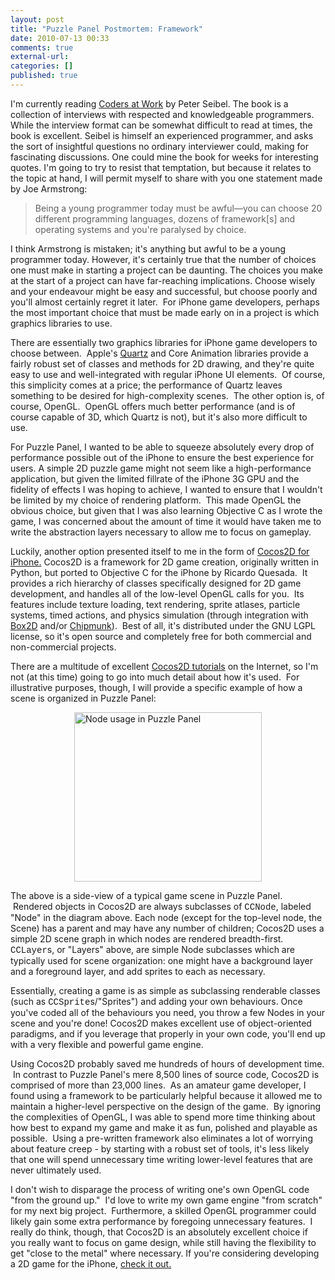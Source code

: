 ```yaml
---
layout: post
title: "Puzzle Panel Postmortem: Framework"
date: 2010-07-13 00:33
comments: true
external-url:
categories: []
published: true
---
```

I'm currently reading <a title="Coders at Work" href="http://www.codersatwork.com/">Coders at Work</a> by Peter Seibel.  The book is a collection of interviews with respected and knowledgeable programmers.  While the interview format can be somewhat difficult to read at times, the book is excellent.  Seibel is himself an experienced programmer, and asks the sort of insightful questions no ordinary interviewer could, making for fascinating discussions.  One could mine the book for weeks for interesting quotes.  I'm going to try to resist that temptation, but because it relates to the topic at hand, I will permit myself to share with you one statement made by Joe Armstrong:
<blockquote>Being a young programmer today must be awful—you can choose 20 different programming languages, dozens of framework[s] and operating systems and you're paralysed by choice.</blockquote>
I think Armstrong is mistaken; it's anything but awful to be a young programmer today.  However, it's certainly true that the number of choices one must make in starting a project can be daunting.  The choices you make at the start of a project can have far-reaching implications.  Choose wisely and your endeavour might be easy and successful, but choose poorly and you'll almost certainly regret it later.  For iPhone game developers, perhaps the most important choice that must be made early on in a project is which graphics libraries to use.<!--more-->

There are essentially two graphics libraries for iPhone game developers to choose between.  Apple's <a title="Quartz" href="http://developer.apple.com/iphone/library/documentation/GraphicsImaging/Conceptual/drawingwithquartz2d/Introduction/Introduction.html" target="_blank">Quartz</a> and Core Animation libraries provide a fairly robust set of classes and methods for 2D drawing, and they're quite easy to use and well-integrated with regular iPhone UI elements.  Of course, this simplicity comes at a price; the performance of Quartz leaves something to be desired for high-complexity scenes.  The other option is, of course, OpenGL.  OpenGL offers much better performance (and is of course capable of 3D, which Quartz is not), but it's also more difficult to use.

For Puzzle Panel, I wanted to be able to squeeze absolutely every drop of performance possible out of the iPhone to ensure the best experience for users.  A simple 2D puzzle game might not seem like a high-performance application, but given the limited fillrate of the iPhone 3G GPU and the fidelity of effects I was hoping to achieve, I wanted to ensure that I wouldn't be limited by my choice of rendering platform.  This made OpenGL the obvious choice, but given that I was also learning Objective C as I wrote the game, I was concerned about the amount of time it would have taken me to write the abstraction layers necessary to allow me to focus on gameplay.

Luckily, another option presented itself to me in the form of <a title="Cocos2D for iPhone" href="http://cocos2d-iPhone.org">Cocos2D for iPhone.</a> Cocos2D is a framework for 2D game creation, originally written in Python, but ported to Objective C for the iPhone by Ricardo Quesada.  It provides a rich hierarchy of classes specifically designed for 2D game development, and handles all of the low-level OpenGL calls for you.  Its features include texture loading, text rendering, sprite atlases, particle systems, timed actions, and physics simulation (through integration with <a title="Box2D" href="http://www.box2d.org/" target="_blank">Box2D</a> and/or <a title="Chipmunk" href="http://code.google.com/p/chipmunk-physics/" target="_blank">Chipmunk</a>).  Best of all, it's distributed under the GNU LGPL license, so it's open source and completely free for both commercial and non-commercial projects.

There are a multitude of excellent <a title="Cocos2D tutorials" href="http://www.cocos2d-iphone.org/wiki/doku.php/" target="_blank">Cocos2D tutorials</a> on the Internet, so I'm not (at this time) going to go into much detail about how it's used.  For illustrative purposes, though, I will provide a specific example of how a scene is organized in Puzzle Panel:

<a href="http://www.mlindgren.ca/wp-content/uploads/2010/07/nodes.png"><img class="aligncenter size-medium wp-image-101" title="Node usage in Puzzle Panel" src="http://www.mlindgren.ca/wp-content/uploads/2010/07/nodes-300x271.png" alt="Node usage in Puzzle Panel" width="300" height="271" style="display: block; margin-left: auto; margin-right: auto;"/></a>

The above is a side-view of a typical game scene in Puzzle Panel.  Rendered objects in Cocos2D are always subclasses of <span style="display: inline; font-family: Courier">CCNode</span>, labeled "Node" in the diagram above.  Each node (except for the top-level node, the Scene) has a parent and may have any number of children; Cocos2D uses a simple 2D scene graph in which nodes are rendered breadth-first.  <span style="display: inline; font-family: Courier">CCLayer</span>s, or "Layers" above, are simple Node subclasses which are typically used for scene organization: one might have a background layer and a foreground layer, and add sprites to each as necessary.

Essentially, creating a game is as simple as subclassing renderable classes (such as <span style="display: inline; font-family: Courier">CCSprite</span>s/"Sprites") and adding your own behaviours.  Once you've coded all of the behaviours you need, you throw a few Nodes in your scene and you're done!  Cocos2D makes excellent use of object-oriented paradigms, and if you leverage that properly in your own code, you'll end up with a very flexible and powerful game engine.

Using Cocos2D probably saved me hundreds of hours of development time.  In contrast to Puzzle Panel's mere 8,500 lines of source code, Cocos2D is comprised of more than 23,000 lines.  As an amateur game developer, I found using a framework to be particularly helpful because it allowed me to maintain a higher-level perspective on the design of the game.  By ignoring the complexities of OpenGL, I was able to spend more time thinking about how best to expand my game and make it as fun, polished and playable as possible.  Using a pre-written framework also eliminates a lot of worrying about feature creep - by starting with a robust set of tools, it's less likely that one will spend unnecessary time writing lower-level features that are never ultimately used.

I don't wish to disparage the process of writing one's own OpenGL code "from the ground up."  I'd love to write my own game engine "from scratch" for my next big project.  Furthermore, a skilled OpenGL programmer could likely gain some extra performance by foregoing unnecessary features.  I really do think, though, that Cocos2D is an absolutely excellent choice if you really want to focus on game design, while still having the flexibility to get "close to the metal" where necessary.  If you're considering developing a 2D game for the iPhone, <a title="Cocos2D for iPhone" href="http://cocos2d-iPhone.org">check it out.</a>
